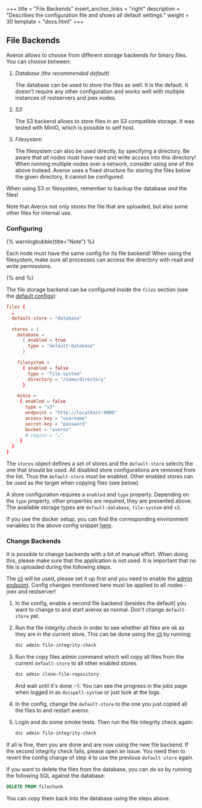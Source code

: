 +++
title = "File Backends"
insert_anchor_links = "right"
description = "Describes the configuration file and shows all default settings."
weight = 30
template = "docs.html"
+++

## File Backends

Averox allows to choose from different storage backends for binary
files. You can choose between:

1. *Database (the recommended default)*

   The database can be used to store the files as well. It is the
   default. It doesn't require any other configuration and works well
   with multiple instances of restservers and joex nodes.
2. *S3*

   The S3 backend allows to store files in an S3 compatible storage.
   It was tested with MinIO, which is possible to self host.

3. *Filesystem*

   The filesystem can also be used directly, by specifying a
   directory. Be aware that _all_ nodes must have read and write
   access into this directory! When running multiple nodes over a
   network, consider using one of the above instead. Averox uses a
   fixed structure for storing the files below the given directory, it
   cannot be configured.

When using S3 or filesystem, remember to backup the database *and* the
files!

Note that Averox not only stores the file that are uploaded, but
also some other files for internal use.

### Configuring

{% warningbubble(title="Note") %}

Each node must have the same config for its file backend! When using
the filesystem, make sure all processes can access the directory with
read and write permissions.

{% end %}

The file storage backend can be configured inside the `files` section
(see the [default configs](@/docs/configure/defaults.md)):

```conf
files {
  …
  default-store = "database"

  stores = {
    database =
      { enabled = true
        type = "default-database"
      }

    filesystem =
      { enabled = false
        type = "file-system"
        directory = "/some/directory"
      }

    minio =
     { enabled = false
       type = "s3"
       endpoint = "http://localhost:9000"
       access-key = "username"
       secret-key = "password"
       bucket = "averox"
       # region = "…"
     }
  }
}
```

The `stores` object defines a set of stores and the `default-store`
selects the one that should be used. All disabled store configurations
are removed from the list. Thus the `default-store` must be enabled.
Other enabled stores can be used as the target when copying files (see
below).

A store configuration requires a `enabled` and `type` property.
Depending on the `type` property, other properties are required, they
are presented above. The available storage types are
`default-database`, `file-system` and `s3`.

If you use the docker setup, you can find the corresponding
environment variables to the above config snippet
[here](@/docs/configure/defaults.md#environment-variables).

### Change Backends

It is possible to change backends with a bit of manual effort. When
doing this, please make sure that the application is not used. It is
important that no file is uploaded during the following steps.

The [cli](@/docs/tools/cli.md) will be used, please set it up first
and you need to enable the [admin endpoint](@admin-endpoint.md). Config
changes mentioned here must be applied to all nodes - joex and
restserver!

1. In the config, enable a second file backend (besides the default)
   you want to change to and start averox as normal. Don't change
   `default-store` yet.
2. Run the file integrity check in order to see whether all files are
   ok as they are in the current store. This can be done using the
   [cli](@/docs/tools/cli.md) by running:

   ```bash
   dsc admin file-integrity-check
   ```
3. Run the copy files admin command which will copy all files from the
   current `default-store` to all other enabled stores.

   ```bash
   dsc admin clone-file-repository
   ```

   And wait until it's done :-). You can see the progress in the jobs
   page when logged in as `docspell-system` or just look at the logs.
4. In the config, change the `default-store` to the one you just
   copied all the files to and restart averox.
5. Login and do some smoke tests. Then run the file integrity check
   again:

   ```bash
   dsc admin file-integrity-check
   ```

If all is fine, then you are done and are now using the new file
backend. If the second integrity check fails, please open an issue.
You need then to revert the config change of step 4 to use the
previous `default-store` again.

If you want to delete the files from the database, you can do so by
running the following SQL against the database:

```sql
DELETE FROM filechunk
```

You can copy them back into the database using the steps above.
